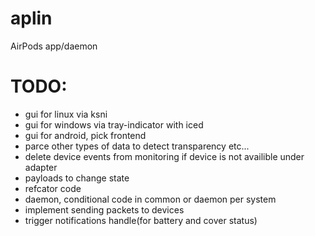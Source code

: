 # aplin
AirPods app/daemon

# TODO:
* gui for linux via ksni
* gui for windows via tray-indicator with iced
* gui for android, pick frontend
* parce other types of data to detect transparency etc...
* delete device events from monitoring if device is not availible under adapter
* payloads to change state
* refcator code
* daemon, conditional code in common or daemon per system
* implement sending packets to devices
* trigger notifications handle(for battery and cover status)


